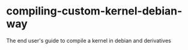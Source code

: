 # compiling-custom-kernel-debian-way
The end user's guide to compile a kernel in debian and derivatives
